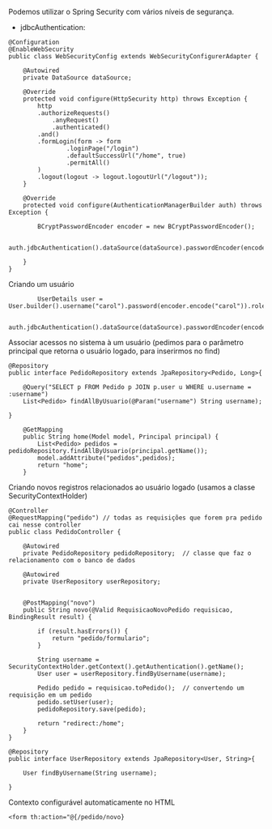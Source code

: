 Podemos utilizar o Spring Security com vários níveis de segurança.<br>
- jdbcAuthentication:

```
@Configuration
@EnableWebSecurity
public class WebSecurityConfig extends WebSecurityConfigurerAdapter {

	@Autowired
	private DataSource dataSource;

	@Override
	protected void configure(HttpSecurity http) throws Exception {
		http
		.authorizeRequests()
			.anyRequest()
			.authenticated()
		.and()
		.formLogin(form -> form
				.loginPage("/login")
				.defaultSuccessUrl("/home", true)
				.permitAll()
		)
		.logout(logout -> logout.logoutUrl("/logout"));
	}

	@Override
	protected void configure(AuthenticationManagerBuilder auth) throws Exception {

		BCryptPasswordEncoder encoder = new BCryptPasswordEncoder();
		
		auth.jdbcAuthentication().dataSource(dataSource).passwordEncoder(encoder);

	}
}
```

Criando um usuário

```
		UserDetails user = User.builder().username("carol").password(encoder.encode("carol")).roles("ADM").build();

		auth.jdbcAuthentication().dataSource(dataSource).passwordEncoder(encoder).withUser(user);
```

Associar acessos no sistema à um usuário (pedimos para o parâmetro principal que retorna o usuário logado, para inserirmos no find)

```
@Repository
public interface PedidoRepository extends JpaRepository<Pedido, Long>{

	@Query("SELECT p FROM Pedido p JOIN p.user u WHERE u.username = :username")
	List<Pedido> findAllByUsuario(@Param("username") String username);
	
}
```

```
	@GetMapping
	public String home(Model model, Principal principal) {
		List<Pedido> pedidos = pedidoRepository.findAllByUsuario(principal.getName());
		model.addAttribute("pedidos",pedidos);
		return "home";
	}
```

Criando novos registros relacionados ao usuário logado (usamos a classe SecurityContextHolder)
```
@Controller
@RequestMapping("pedido") // todas as requisições que forem pra pedido cai nesse controller
public class PedidoController {
	
	@Autowired
	private PedidoRepository pedidoRepository;	// classe que faz o relacionamento com o banco de dados

	@Autowired
	private UserRepository userRepository;

	
	@PostMapping("novo")
	public String novo(@Valid RequisicaoNovoPedido requisicao, BindingResult result) {
		
		if (result.hasErrors()) {
			return "pedido/formulario";
		}
		
		String username = SecurityContextHolder.getContext().getAuthentication().getName();
		User user = userRepository.findByUsername(username);
		
		Pedido pedido = requisicao.toPedido();	// convertendo um requisição em um pedido
		pedido.setUser(user);
		pedidoRepository.save(pedido);			
		
		return "redirect:/home";
	}
}
```

```
@Repository
public interface UserRepository extends JpaRepository<User, String>{

	User findByUsername(String username);
	
}
```
Contexto configurável automaticamente no HTML
```
<form th:action="@{/pedido/novo}
```